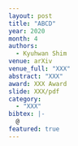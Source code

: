 ```yaml
---
layout: post
title: "ABCD"
year: 2020
month: 4
authors:
  - Kyuhwan Shim
venue: arXiv
venue_full: "XXX"
abstract: "XXX"
award: XXX Award
slide: XXX/pdf
category: 
  - "XXX"
bibtex: |-
  @
featured: true
---
```

